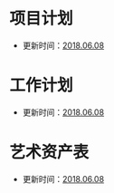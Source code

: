 # 项目计划

- 更新时间：[2018.06.08](项目计划.md)

# 工作计划

- 更新时间：[2018.06.08](工作计划.md)

# 艺术资产表

- 更新时间：[2018.06.08](艺术资产表.md)